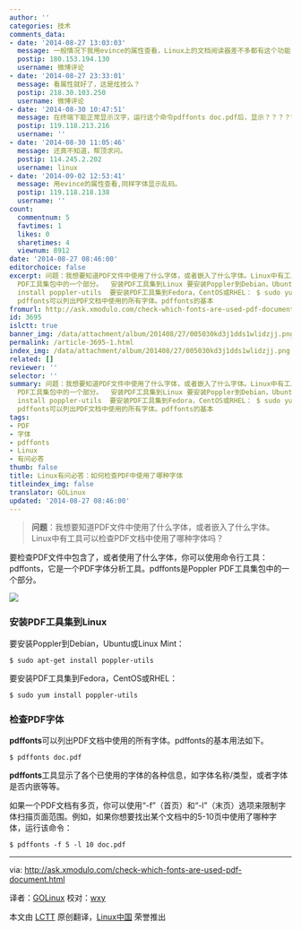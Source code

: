 ```yaml
---
author: ''
categories: 技术
comments_data:
- date: '2014-08-27 13:03:03'
  message: 一般情况下我用evince的属性查看，Linux上的文档阅读器差不多都有这个功能，真的比命令行方便些……
  postip: 180.153.194.130
  username: 微博评论
- date: '2014-08-27 23:33:01'
  message: 看属性就好了，这是炫技么？
  postip: 218.30.103.250
  username: 微博评论
- date: '2014-08-30 10:47:51'
  message: 在终端下能正常显示汉字，运行这个命令pdffonts doc.pdf后，显示？？？？字体。如何才能看到缺少什么字体？
  postip: 119.118.213.216
  username: ''
- date: '2014-08-30 11:05:46'
  message: 还真不知道，帮顶求问。
  postip: 114.245.2.202
  username: linux
- date: '2014-09-02 12:53:41'
  message: 用evince的属性查看,同样字体显示乱码。
  postip: 119.118.218.138
  username: ''
count:
  commentnum: 5
  favtimes: 1
  likes: 0
  sharetimes: 4
  viewnum: 8912
date: '2014-08-27 08:46:00'
editorchoice: false
excerpt: 问题：我想要知道PDF文件中使用了什么字体，或者嵌入了什么字体。Linux中有工具可以检查PDF文档中使用了哪种字体吗？  要检查PDF文件中包含了，或者使用了什么字体，你可以使用命令行工具：pdffonts，它是一个PDF字体分析工具。pdffonts是Poppler
  PDF工具集包中的一个部分。  安装PDF工具集到Linux 要安装Poppler到Debian，Ubuntu或Linux Mint： $ sudo apt-get
  install poppler-utils  要安装PDF工具集到Fedora，CentOS或RHEL： $ sudo yum install poppler-utils  检查PDF字体
  pdffonts可以列出PDF文档中使用的所有字体。pdffonts的基本
fromurl: http://ask.xmodulo.com/check-which-fonts-are-used-pdf-document.html
id: 3695
islctt: true
banner_img: /data/attachment/album/201408/27/005030kd3j1dds1wlidzjj.png
permalink: /article-3695-1.html
index_img: /data/attachment/album/201408/27/005030kd3j1dds1wlidzjj.png.thumb.jpg
related: []
reviewer: ''
selector: ''
summary: 问题：我想要知道PDF文件中使用了什么字体，或者嵌入了什么字体。Linux中有工具可以检查PDF文档中使用了哪种字体吗？  要检查PDF文件中包含了，或者使用了什么字体，你可以使用命令行工具：pdffonts，它是一个PDF字体分析工具。pdffonts是Poppler
  PDF工具集包中的一个部分。  安装PDF工具集到Linux 要安装Poppler到Debian，Ubuntu或Linux Mint： $ sudo apt-get
  install poppler-utils  要安装PDF工具集到Fedora，CentOS或RHEL： $ sudo yum install poppler-utils  检查PDF字体
  pdffonts可以列出PDF文档中使用的所有字体。pdffonts的基本
tags:
- PDF
- 字体
- pdffonts
- Linux
- 有问必答
thumb: false
title: Linux有问必答：如何检查PDF中使用了哪种字体
titleindex_img: false
translator: GOLinux
updated: '2014-08-27 08:46:00'
---
```



> 
> **问题**：我想要知道PDF文件中使用了什么字体，或者嵌入了什么字体。Linux中有工具可以检查PDF文档中使用了哪种字体吗？
> 
> 
> 


要检查PDF文件中包含了，或者使用了什么字体，你可以使用命令行工具：pdffonts，它是一个PDF字体分析工具。pdffonts是Poppler PDF工具集包中的一个部分。


![](/data/attachment/album/201408/27/005030kd3j1dds1wlidzjj.png)


### 安装PDF工具集到Linux


要安装Poppler到Debian，Ubuntu或Linux Mint：



```
$ sudo apt-get install poppler-utils

```

要安装PDF工具集到Fedora，CentOS或RHEL：



```
$ sudo yum install poppler-utils

```

### 检查PDF字体


**pdffonts**可以列出PDF文档中使用的所有字体。pdffonts的基本用法如下。



```
$ pdffonts doc.pdf
```

**pdffonts**工具显示了各个已使用的字体的各种信息，如字体名称/类型，或者字体是否内嵌等等。


如果一个PDF文档有多页，你可以使用“-f”（首页）和“-l”（末页）选项来限制字体扫描页面范围。例如，如果你想要找出某个文档中的5-10页中使用了哪种字体，运行该命令：



```
$ pdffonts -f 5 -l 10 doc.pdf 

```



---


via: <http://ask.xmodulo.com/check-which-fonts-are-used-pdf-document.html>


译者：[GOLinux](https://github.com/GOLinux) 校对：[wxy](https://github.com/wxy)


本文由 [LCTT](https://github.com/LCTT/TranslateProject) 原创翻译，[Linux中国](http://linux.cn/) 荣誉推出